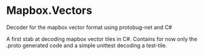 Mapbox.Vectors
==============

Decoder for the mapbox vector format using protobug-net and C#

A first stab at decoding mapbox vector tiles in C#. Contains for now only the .proto generated code and a simple unittest decoding a test-tile.
